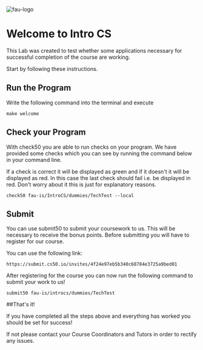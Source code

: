 ![fau-logo](https://www.fau.de/files/2016/02/fb-ww-logo-preview.jpg)
# Welcome to Intro CS

This Lab was created to test whether some applications necessary for successful
completion of the course are working.

Start by following these instructions.

## Run the Program

Write the following command into the terminal and execute
~~~
make welcome
~~~

## Check your Program

With check50 you are able to run checks on your program. We have provided
some checks which you can see by running the command below in your command line.

If a check is correct it will be displayed as green and if it doesn't it will 
be displayed as red. In this case the last check should fail i.e. be displayed in red.
Don't worry about it this is just for explanatory reasons.
~~~
check50 fau-is/IntroCS/dummies/TechTest --local
~~~

## Submit

You can use submit50 to submit your coursework to us. This will be necessary to receive 
the bonus points. Before submitting you will have to register for our course. 

You can use the following link: 
~~~
https://submit.cs50.io/invites/4f24e97eb5b340c68784e3725a9bed01
~~~

After registering for the course you can now run the following command to submit your 
work to us!

~~~
submit50 fau-is/introcs/dummies/TechTest
~~~

##That's it!

If you have completed all the steps above and everything has worked you should be 
set for success! 

If not please contact your Course Coordinators and Tutors in order to rectify any issues.